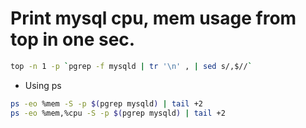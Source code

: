 # Print mysql cpu, mem usage from top in one sec.
```bash
top -n 1 -p `pgrep -f mysqld | tr '\n' , | sed s/,$//`
```
- Using ps

```bash
ps -eo %mem -S -p $(pgrep mysqld) | tail +2
ps -eo %mem,%cpu -S -p $(pgrep mysqld) | tail +2
```
